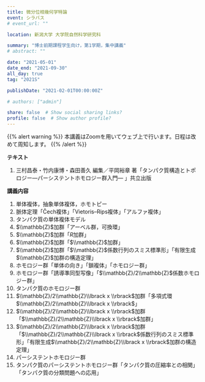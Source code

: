 ```yaml
---
title: 微分位相幾何学特論
event: シラバス
# event_url: ""

location: 新潟大学 大学院自然科学研究科

summary: "博士前期課程学生向け，第1学期，集中講義"
# abstract: ""

date: "2021-05-01"
date_end: "2021-09-30"
all_day: true
tag: "2021S"

publishDate: "2021-02-01T00:00:00Z"

# authors: ["admin"]

share: false  # Show social sharing links?
profile: false  # Show author profile?
---
```

{{% alert warning %}}
本講義はZoomを用いてウェブ上で行います。日程は改めて周知します。
{{% /alert %}}

**テキスト**

1. 三村昌泰・竹内康博・森田善久 編集／平岡裕章 著「タンパク質構造とトポロジー―パーシステントホモロジー群入門― 」共立出版

**講義内容**

1. 単体複体，抽象単体複体，ホモトピー
2. 脈体定理「Čech複体」「Vietoris–Rips複体」「アルファ複体」
3. タンパク質の単体複体モデル
4. $\\mathbb{Z}$加群「アーベル群，可換環」
5. $\\mathbb{Z}$加群「$R$加群」
6. $\\mathbb{Z}$加群「$\\mathbb{Z}$加群」
7. $\\mathbb{Z}$加群「$\\mathbb{Z}$係数行列のスミス標準形」「有限生成$\\mathbb{Z}$加群の構造定理」
8. ホモロジー群「単体の向き」「鎖複体」「ホモロジー群」
9. ホモロジー群「誘導準同型写像」「$\\mathbb{Z}/2\\mathbb{Z}$係数ホモロジー群」
10. タンパク質のホモロジー群
11. $\\mathbb{Z}/2\\mathbb{Z}\\lbrack x \\rbrack$加群「多項式環$\\mathbb{Z}/2\\mathbb{Z}\\lbrack x \\rbrack$」
12. $\\mathbb{Z}/2\\mathbb{Z}\\lbrack x \\rbrack$加群「$\\mathbb{Z}/2\\mathbb{Z}\\lbrack x \\rbrack$加群」
13. $\\mathbb{Z}/2\\mathbb{Z}\\lbrack x \\rbrack$加群「$\\mathbb{Z}/2\\mathbb{Z}\\lbrack x \\rbrack$係数行列のスミス標準形」「有限生成$\\mathbb{Z}/2\\mathbb{Z}\\lbrack x \\rbrack$加群の構造定理」
14. パーシステントホモロジー群
15. タンパク質のパーシステントホモロジー群「タンパク質の圧縮率との相関」「タンパク質の分類問題への応用」
